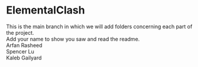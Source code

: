 # ElementalClash
This is the main branch in which we will add folders concerning each part of the project. <br>
Add your name to show you saw and read the readme. <br>
Arfan Rasheed<br>
Spencer Lu<br>
Kaleb Gailyard<br>
